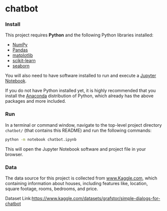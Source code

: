 # chatbot

### Install

This project requires **Python** and the following Python libraries installed:

- [NumPy](http://www.numpy.org/)
- [Pandas](http://pandas.pydata.org/)
- [matplotlib](http://matplotlib.org/)
- [scikit-learn](http://scikit-learn.org/stable/)
- [seaborn](https://seaborn.pydata.org/)

You will also need to have software installed to run and execute a [Jupyter Notebook](http://jupyter.org/install.html).

If you do not have Python installed yet, it is highly recommended that you install the [Anaconda](https://www.anaconda.com/download/) distribution of Python, which already has the above packages and more included. 

### Run

In a terminal or command window, navigate to the top-level project directory `chatbot/` (that contains this README) and run the following commands:

```bash
python -m notebook chatbot.ipynb
```  
This will open the Jupyter Notebook software and project file in your browser.

### Data

The data source for this project is collected from www.Kaggle.com, which containing information about houses, including features like, location, square footage, rooms, bedrooms, and price.

  Dataset Link:https://www.kaggle.com/datasets/grafstor/simple-dialogs-for-chatbot
